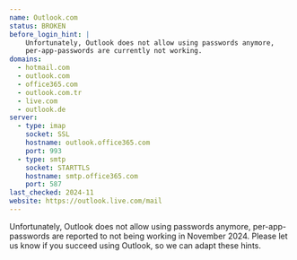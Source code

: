 ```yaml
---
name: Outlook.com
status: BROKEN
before_login_hint: |
    Unfortunately, Outlook does not allow using passwords anymore,
    per-app-passwords are currently not working.
domains:
  - hotmail.com
  - outlook.com
  - office365.com
  - outlook.com.tr
  - live.com
  - outlook.de
server:
  - type: imap
    socket: SSL
    hostname: outlook.office365.com
    port: 993
  - type: smtp
    socket: STARTTLS
    hostname: smtp.office365.com
    port: 587
last_checked: 2024-11
website: https://outlook.live.com/mail
---
```


Unfortunately, Outlook does not allow using passwords anymore,
per-app-passwords are reported to not being working in November 2024.
Please let us know if you succeed using Outlook, so we can adapt these hints.
